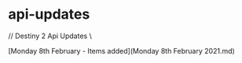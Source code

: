 # api-updates

// Destiny 2 Api Updates \\

[Monday 8th February - Items added](Monday 8th February 2021.md)
